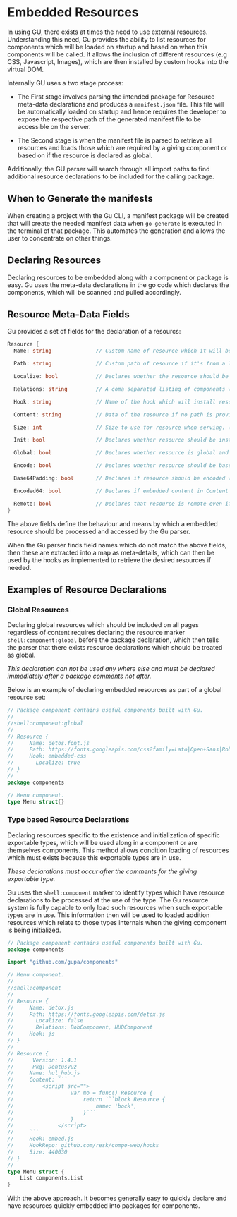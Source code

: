 Embedded Resources
==================

In using GU, there exists at times the need to use external resources. Understanding this need, Gu provides the ability to list resources for components which will be loaded on startup and based on when this components will be called. It allows the inclusion of different resources (e.g CSS, Javascript, Images), which are then installed by custom hooks into the virtual DOM.

Internally GU uses a two stage process:

-	The First stage involves parsing the intended package for Resource meta-data declarations and produces a `manifest.json` file. This file will be automatically loaded on startup and hence requires the developer to expose the respective path of the generated manifest file to be accessible on the server.

-	The Second stage is when the manifest file is parsed to retrieve all resources and loads those which are required by a giving component or based on if the resource is declared as global.

Additionally, the GU parser will search through all import paths to find additional resource declarations to be included for the calling package.

When to Generate the manifests
------------------------------

When creating a project with the Gu CLI, a manifest package will be created that will create the needed manifest data when `go generate` is executed in the terminal of that package. This automates the generation and allows the user to concentrate on other things.

Declaring Resources
-------------------

Declaring resources to be embedded along with a component or package is easy. Gu uses the meta-data declarations in the go code which declares the components, which will be scanned and pulled accordingly.

Resource Meta-Data Fields
-------------------------

Gu provides a set of fields for the declaration of a resourcs:

```go
Resource {
  Name: string              // Custom name of resource which it will be accessed under. (REQUIRED)

  Path: string              // Custom path of resource if it's from a local or remote file on a CDN/Other endpoint. (OPTIONAL IF CONTENT IS PROVIDED)

  Localize: bool            // Declares whether the resource should be pulled from endpoint path and copied into manifests file. (REQUIRED)

  Relations: string         // A coma separated listing of components which use this resource. Helps to avoid duplications. (OPTIONAL)

  Hook: string              // Name of the hook which will install resource. (REQUIRED)

  Content: string           // Data of the resource if no path is provided. (REQUIRED If No Path exists)

  Size: int                 // Size to use for resource when serving. (OPTIONAL, DEFAULT: Automatically set when resource is localized)

  Init: bool                // Declares whether resource should be installed when component is initialized. (OPTIONAL, DEFAULT: true)

  Global: bool              // Declares whether resource is global and should be registered and accessible through the Gu resource registry. (OPTIONAL, DEFAULT: false)

  Encode: bool              // Declares whether resource should be base64 encoded when retrieved from endpoint path. (OPTIONAL, DEFAULT: true)

  Base64Padding: bool       // Declares if resource should be encoded with base64 padding or non padding. (REQUIRED)

  Encoded64: bool           // Declares if embedded content in Content field is already base64 encoded. (OPTIONAL, DEFAULT: false)

  Remote: bool              // Declares that resource is remote even if path provided is local and will be provided by serve. (OPTIONAL, DEFAULT: false)
}
```

The above fields define the behaviour and means by which a embedded resource should be processed and accessed by the Gu parser.

When the Gu parser finds field names which do not match the above fields, then these are extracted into a map as meta-details, which can then be used by the hooks as implemented to retrieve the desired resources if needed.

Examples of Resource Declarations
---------------------------------

### Global Resources

Declaring global resources which should be included on all pages regardless of content requires declaring the resource marker `shell:component:global` before the package declaration, which then tells the parser that there exists resource declarations which should be treated as global.

*This declaration can not be used any where else and must be declared immediately after a package comments not after.*

Below is an example of declaring embedded resources as part of a global resource set:

```go
// Package component contains useful components built with Gu.
//
//shell:component:global
//
// Resource {
//     Name: detos.font.js
//     Path: https://fonts.googleapis.com/css?family=Lato|Open+Sans|Roboto
//     Hook: embedded-css
//		 Localize: true
// }
//
package components

// Menu component.
type Menu struct{}
```

### Type based Resource Declarations

Declaring resources specific to the existence and initialization of specific exportable types, which will be used along in a component or are themselves components. This method allows condition loading of resources which must exists because this exportable types are in use.

*These declarations must occur after the comments for the giving exportable type.*

Gu uses the `shell:component` marker to identify types which have resource declarations to be processed at the use of the type. The Gu resource system is fully capable to only load such resources when such exportable types are in use. This information then will be used to loaded addition resources which relate to those types internals when the giving component is being initialized.

```go
// Package component contains useful components built with Gu.
package components

import "github.com/gupa/components"

// Menu component.
//
//shell:component
//
// Resource {
//     Name: detox.js
//     Path: https://fonts.googleapis.com/detox.js
//		 Localize: false
//		 Relations: BobComponent, HUDComponent
//     Hook: js
// }
//
// Resource {
// 		Version: 1.4.1
// 		Pkg: DentusVuz
//     Name: hul_hub.js
//     Content: ```
//         <script src="">
// 					var mo = func() Resource {
// 						return ```block Resource {
// 							name: 'bock',
// 						}```
// 					}
// 				</script>
//     ```
//     Hook: embed.js
//     HookRepo: github.com/resk/compo-web/hooks
//     Size: 440030
// }
//
type Menu struct {
	List components.List
}
```

With the above approach. It becomes generally easy to quickly declare and have resources quickly embedded into packages for components.
